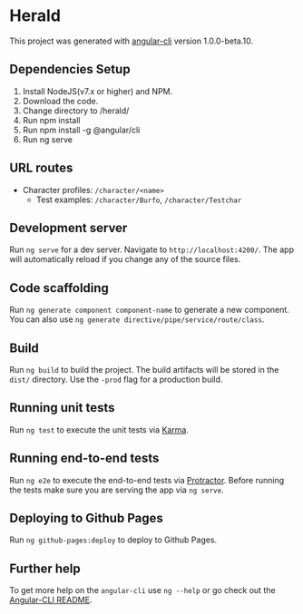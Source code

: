 # Herald

This project was generated with [angular-cli](https://github.com/angular/angular-cli) version 1.0.0-beta.10.

## Dependencies Setup

1. Install NodeJS(v7.x or higher) and NPM.
2. Download the code.
3. Change directory to /herald/
4. Run npm install
5. Run npm install -g @angular/cli
6. Run ng serve

## URL routes
* Character profiles: `/character/<name>`
    * Test examples: `/character/Burfo`, `/character/Testchar`


## Development server
Run `ng serve` for a dev server. Navigate to `http://localhost:4200/`. The app will automatically reload if you change any of the source files.

## Code scaffolding

Run `ng generate component component-name` to generate a new component. You can also use `ng generate directive/pipe/service/route/class`.

## Build

Run `ng build` to build the project. The build artifacts will be stored in the `dist/` directory. Use the `-prod` flag for a production build.

## Running unit tests

Run `ng test` to execute the unit tests via [Karma](https://karma-runner.github.io).

## Running end-to-end tests

Run `ng e2e` to execute the end-to-end tests via [Protractor](http://www.protractortest.org/). 
Before running the tests make sure you are serving the app via `ng serve`.

## Deploying to Github Pages

Run `ng github-pages:deploy` to deploy to Github Pages.

## Further help

To get more help on the `angular-cli` use `ng --help` or go check out the [Angular-CLI README](https://github.com/angular/angular-cli/blob/master/README.md).
